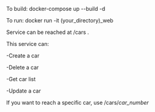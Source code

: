 To build: docker-compose up --build -d

To run: docker run -it (your_directory)_web

Service can be reached at /cars .

This service can:

-Create a car

-Delete a car

-Get car list

-Update a car

If you want to reach a specific car, use /cars/*car_number*
